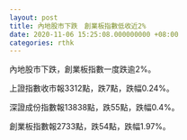 ```yaml
---
layout: post
title: 內地股市下跌　創業板指數低收近2%
date: 2020-11-06 15:25:08.000000000 +08:00
categories: rthk
---
```


內地股市下跌，創業板指數一度跌逾2%。

上證指數收市報3312點，跌7點，跌幅0.24%。

深證成份指數報13838點，跌55點，跌幅0.4%。

創業板指數報2733點，跌54點，跌幅1.97%。
